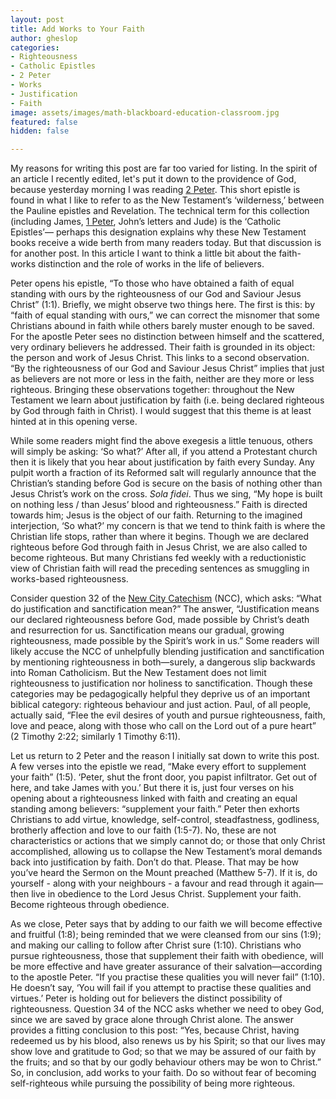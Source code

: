 ```yaml
---
layout: post
title: Add Works to Your Faith
author: gheslop
categories:
- Righteousness
- Catholic Epistles
- 2 Peter
- Works
- Justification
- Faith
image: assets/images/math-blackboard-education-classroom.jpg
featured: false
hidden: false

---
```

My reasons for writing this post are far too varied for listing. In the spirit of an article I recently edited, let's put it down to the providence of God, because yesterday morning I was reading [2 Peter](https://rekindle.co.za/content/pastor-imitate-the-apostle-peter/ "Imitate Peter"). This short epistle is found in what I like to refer to as the New Testament’s ‘wilderness,’ between the Pauline epistles and Revelation. The technical term for this collection (including James, [1 Peter](https://rekindle.co.za/content/what-is-1-peter-all-about/ "1 Peter overview"), John’s letters and Jude) is the ‘Catholic Epistles’— perhaps this designation explains why these New Testament books receive a wide berth from many readers today. But that discussion is for another post. In this article I want to think a little bit about the faith-works distinction and the role of works in the life of believers.

Peter opens his epistle, “To those who have obtained a faith of equal standing with ours by the righteousness of our God and Saviour Jesus Christ” (1:1). Briefly, we might observe two things here. The first is this: by “faith of equal standing with ours,” we can correct the misnomer that some Christians abound in faith while others barely muster enough to be saved. For the apostle Peter sees no distinction between himself and the scattered, very ordinary believers he addressed. Their faith is grounded in its object: the person and work of Jesus Christ. This links to a second observation. “By the righteousness of our God and Saviour Jesus Christ” implies that just as believers are not more or less in the faith, neither are they more or less righteous. Bringing these observations together: throughout the New Testament we learn about justification by faith (i.e. being declared righteous by God through faith in Christ). I would suggest that this theme is at least hinted at in this opening verse.

While some readers might find the above exegesis a little tenuous, others will simply be asking: ‘So what?’ After all, if you attend a Protestant church then it is likely that you hear about justification by faith every Sunday. Any pulpit worth a fraction of its Reformed salt will regularly announce that the Christian’s standing before God is secure on the basis of nothing other than Jesus Christ’s work on the cross. _Sola fidei_. Thus we sing, “My hope is built on nothing less / than Jesus’ blood and righteousness.” Faith is directed towards him; Jesus is the object of our faith. Returning to the imagined interjection, ‘So what?’ my concern is that we tend to think faith is where the Christian life stops, rather than where it begins. Though we are declared righteous before God through faith in Jesus Christ, we are also called to become righteous. But many Christians fed weekly with a reductionistic view of Christian faith will read the preceding sentences as smuggling in works-based righteousness.

Consider question 32 of the [New City Catechism](http://newcitycatechism.com "New City Catechism") (NCC), which asks: “What do justification and sanctification mean?” The answer, “Justification means our declared righteousness before God, made possible by Christ’s death and resurrection for us. Sanctification means our gradual, growing righteousness, made possible by the Spirit’s work in us.” Some readers will likely accuse the NCC of unhelpfully blending justification and sanctification by mentioning righteousness in both—surely, a dangerous slip backwards into Roman Catholicism. But the New Testament does not limit righteousness to justification nor holiness to sanctification. Though these categories may be pedagogically helpful they deprive us of an important biblical category: righteous behaviour and just action. Paul, of all people, actually said, “Flee the evil desires of youth and pursue righteousness, faith, love and peace, along with those who call on the Lord out of a pure heart” (2 Timothy 2:22; similarly 1 Timothy 6:11).

Let us return to 2 Peter and the reason I initially sat down to write this post. A few verses into the epistle we read, “Make every effort to supplement your faith” (1:5). ‘Peter, shut the front door, you papist infiltrator. Get out of here, and take James with you.’ But there it is, just four verses on his opening about a righteousness linked with faith and creating an equal standing among believers: “supplement your faith.” Peter then exhorts Christians to add virtue, knowledge, self-control, steadfastness, godliness, brotherly affection and love to our faith (1:5-7). No, these are not characteristics or actions that we simply cannot do; or those that only Christ accomplished, allowing us to collapse the New Testament’s moral demands back into justification by faith. Don’t do that. Please. That may be how you’ve heard the Sermon on the Mount preached (Matthew 5-7). If it is, do yourself - along with your neighbours - a favour and read through it again—then live in obedience to the Lord Jesus Christ. Supplement your faith. Become righteous through obedience.

As we close, Peter says that by adding to our faith we will become effective and fruitful (1:8); being reminded that we were cleansed from our sins (1:9); and making our calling to follow after Christ sure (1:10). Christians who pursue righteousness, those that supplement their faith with obedience, will be more effective and have greater assurance of their salvation—according to the apostle Peter. “If you practise these qualities you will never fail” (1:10). He doesn’t say, ‘You will fail if you attempt to practise these qualities and virtues.’ Peter is holding out for believers the distinct possibility of righteousness. Question 34 of the NCC asks whether we need to obey God, since we are saved by grace alone through Christ alone. The answer provides a fitting conclusion to this post: “Yes, because Christ, having redeemed us by his blood, also renews us by his Spirit; so that our lives may show love and gratitude to God; so that we may be assured of our faith by the fruits; and so that by our godly behaviour others may be won to Christ.” So, in conclusion, add works to your faith. Do so without fear of becoming self-righteous while pursuing the possibility of being more righteous.
